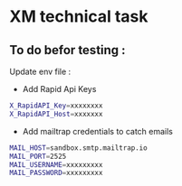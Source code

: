 # XM technical task

## To do befor testing :

Update env file :

-   Add Rapid Api Keys

```bash
X_RapidAPI_Key=xxxxxxxx
X_RapidAPI_Host=xxxxxxx
```

-   Add mailtrap credentials to catch emails

```bash
MAIL_HOST=sandbox.smtp.mailtrap.io
MAIL_PORT=2525
MAIL_USERNAME=xxxxxxxxx
MAIL_PASSWORD=xxxxxxxxx
```
